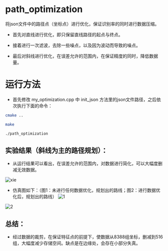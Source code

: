 # path_optimization
将json文件中的路径点（坐标点）进行优化，保证识别率的同时进行数据压缩。

- 首先对直线进行优化，即只保留直线路径的起点与终点。

- 接着进行一次滤波，去除一些噪点，以及因为波动而导致的噪点。

- 最后对斜线进行优化，在误差允许的范围内，在保证精度的同时，降低数据量。

# 运行方法
- 首先修改 my_optimization.cpp 中 init_json 方法里的json文件路径，之后依次执行下面的命令：
```bash cd build
cmake ..
```
```bash
make
```
```bash
./path_optimization
```

## 实验结果（斜线为主的路径规划）：

- 从运行结果可以看出，在误差允许的范围内，对数据进行简化，可以大幅度删减无效数据。

 ![xie](https://github.com/a1281814116/path_optimization/assets/49983301/a18ae059-d713-4fdf-bd4a-f160dee4373a#pic_center)


- 仿真图如下：（图1：未进行任何数据优化，规划出的路线；图2：进行数据优化后，规划出的路线）
![1](https://github.com/a1281814116/path_optimization/assets/49983301/c5f54de1-351b-4eda-88ed-869a8a985b00)


![2](https://github.com/a1281814116/path_optimization/assets/49983301/a439e8f5-5cdd-4a37-b521-b13e18397d02)


## 总结：

- 经过数据的裁剪，在保证特征点的前提下，使数据从8388组坐标，删减到516组，大幅度减少存储空间。缺点是在边缘处，会存在小部分失真。
